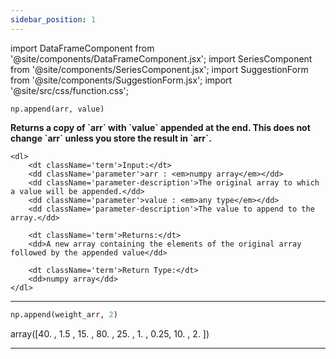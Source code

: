 ```yaml
---
sidebar_position: 1
---
```


import DataFrameComponent from '@site/components/DataFrameComponent.jsx';
import SeriesComponent from '@site/components/SeriesComponent.jsx';
import SuggestionForm from '@site/components/SuggestionForm.jsx';
import '@site/src/css/function.css';

<code>np.append(arr, value)</code>

<div className='base'>
    <p><strong>Returns a copy of `arr` with `value` appended at the end. This does not
    change `arr` unless you store the result in `arr`.</strong></p>

    <dl>
        <dt className='term'>Input:</dt>
        <dd className='parameter'>arr : <em>numpy array</em></dd>
        <dd className='parameter-description'>The original array to which a value will be appended.</dd>
        <dd className='parameter'>value : <em>any type</em></dd>
        <dd className='parameter-description'>The value to append to the array.</dd>

        <dt className='term'>Returns:</dt>
        <dd>A new array containing the elements of the original array followed by the appended value</dd>

        <dt className='term'>Return Type:</dt>
        <dd>numpy array</dd>
    </dl>
</div>

---

```python
np.append(weight_arr, 2)
```

array([40.  ,  1.5 , 15.  , 80.  , 25.  ,  1.  ,  0.25, 10.  ,  2.  ])


---
<SuggestionForm/>
